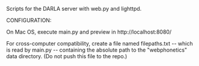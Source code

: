 Scripts for the DARLA server with web.py and lighttpd.

CONFIGURATION:

On Mac OS, execute main.py and preview in http://localhost:8080/

For cross-computer compatibility, create a file named filepaths.txt -- which is read by main.py -- containing the absolute path to the "webphonetics" data directory. (Do not push this file to the repo.)
